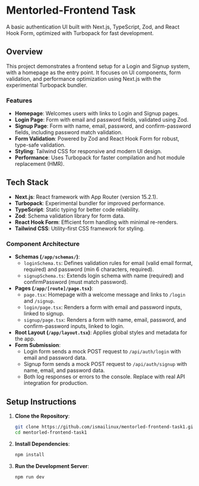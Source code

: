 # Mentorled-Frontend Task

A basic authentication UI built with Next.js, TypeScript, Zod, and React Hook Form, optimized with Turbopack for fast development.

## Overview

This project demonstrates a frontend setup for a Login and Signup system, with a homepage as the entry point. It focuses on UI components, form validation, and performance optimization using Next.js with the experimental Turbopack bundler.

### Features
- **Homepage**: Welcomes users with links to Login and Signup pages.
- **Login Page**: Form with email and password fields, validated using Zod.
- **Signup Page**: Form with name, email, password, and confirm-password fields, including password match validation.
- **Form Validation**: Powered by Zod and React Hook Form for robust, type-safe validation.
- **Styling**: Tailwind CSS for responsive and modern UI design.
- **Performance**: Uses Turbopack for faster compilation and hot module replacement (HMR).

## Tech Stack
- **Next.js**: React framework with App Router (version 15.2.1).
- **Turbopack**: Experimental bundler for improved performance.
- **TypeScript**: Static typing for better code reliability.
- **Zod**: Schema validation library for form data.
- **React Hook Form**: Efficient form handling with minimal re-renders.
- **Tailwind CSS**: Utility-first CSS framework for styling.


### Component Architecture
- **Schemas (`/app/schemas/`)**: 
  - `loginSchema.ts`: Defines validation rules for email (valid email format, required) and password (min 6 characters, required).
  - `signupSchema.ts`: Extends login schema with name (required) and confirmPassword (must match password).
- **Pages (`/app/[route]/page.tsx`)**:
  - `page.tsx`: Homepage with a welcome message and links to `/login` and `/signup`.
  - `login/page.tsx`: Renders a form with email and password inputs, linked to signup.
  - `signup/page.tsx`: Renders a form with name, email, password, and confirm-password inputs, linked to login.
- **Root Layout (`/app/layout.tsx`)**: Applies global styles and metadata for the app.
- **Form Submission**: 
  - Login form sends a mock POST request to `/api/auth/login` with email and password data.
  - Signup form sends a mock POST request to `/api/auth/signup` with name, email, and password data.
  - Both log responses or errors to the console. Replace with real API integration for production.

## Setup Instructions

1. **Clone the Repository**:
   ```bash
   git clone https://github.com/ismailinux/mentorled-frontend-task1.git
   cd mentorled-frontend-task1


2. **Install Dependencies**:
   ```bash
   npm install

3. **Run the Development Server**:
   ```bash
   npm run dev



